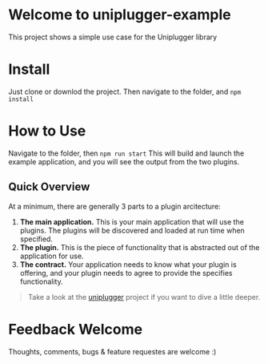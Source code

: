 # Welcome to uniplugger-example

This project shows a simple use case for the Uniplugger library

# Install

Just clone or downlod the project.
Then navigate to the folder, and `npm install`

# How to Use

Navigate to the folder, then `npm run start`
This will build and launch the example application, and you will see the output from the two plugins.

## Quick Overview

At a minimum, there are generally 3 parts to a plugin arcitecture:

1. **The main application.** This is your main application that will use the plugins. The plugins will be discovered and loaded at run time when specified.
2. **The plugin.** This is the piece of functionality that is abstracted out of the application for use.
3. **The contract.** Your application needs to know what your plugin is offering, and your plugin needs to agree to provide the specifies functionality.

> Take a look at the [uniplugger](https://github.com/bradws/uniplugger) project if you want to dive a little deeper.

# Feedback Welcome

Thoughts, comments, bugs & feature requestes are welcome :)
